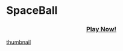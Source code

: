 # SpaceBall

<h3 align="center">
  <a href="https://ozzs.itch.io/space-ball"> Play Now! </a>
</h3>

[thumbnail](https://github.com/ozzs/SpaceBall/blob/main/spaceball.jpg)
